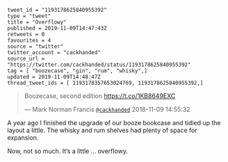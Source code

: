 ```
tweet_id = "1193178625840955392"
type = "tweet"
title = "Overflowy"
published = 2019-11-09T14:47:43Z
retweets = 0
favourites = 4
source = "twitter"
twitter_account = "cackhanded"
source_url = "https://twitter.com/cackhanded/status/1193178625840955392"
tag = [ "boozecase", "gin", "rum", "whisky",]
updated = 2019-11-09T14:48:47Z
thread_tweet_ids = [ 1193178357653024769, 1193178625840955392,]
```

> Boozecase, second edition https://t.co/1KB8649EXC
> 
> — Mark Norman Francis [`@cackhanded`](https://twitter.com/cackhanded/status/1060908754152161282) 2018-11-09 14:55:32

A year ago I finished the upgrade of our booze bookcase and tidied up the layout a little. The whisky and rum shelves had plenty of space for expansion. 

Now, not so much. It’s a little … overflowy.

<p class='image'><img src='https://mnf.m17s.net/2019/11/09/EI8FnsgXkAEhFL-.jpg' alt=''></p>

